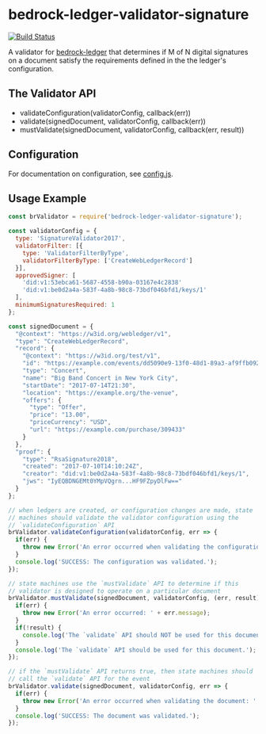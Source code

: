 # bedrock-ledger-validator-signature

[![Build Status](https://ci.digitalbazaar.com/buildStatus/icon?job=bedrock-ledger-validator-signature)](https://ci.digitalbazaar.com/job/bedrock-ledger-validator-signature)

A validator for [bedrock-ledger] that determines if M of N
digital signatures on a document satisfy the requirements defined in the the
ledger's configuration.

## The Validator API
- validateConfiguration(validatorConfig, callback(err))
- validate(signedDocument, validatorConfig, callback(err))
- mustValidate(signedDocument, validatorConfig, callback(err, result))

## Configuration
For documentation on configuration, see [config.js](./lib/config.js).

## Usage Example
```javascript
const brValidator = require('bedrock-ledger-validator-signature');

const validatorConfig = {
  type: 'SignatureValidator2017',
  validatorFilter: [{
    type: 'ValidatorFilterByType',
    validatorFilterByType: ['CreateWebLedgerRecord']
  }],
  approvedSigner: [
    'did:v1:53ebca61-5687-4558-b90a-03167e4c2838'
    'did:v1:be0d2a4a-583f-4a8b-98c8-73bdf046bfd1/keys/1'
  ],
  minimumSignaturesRequired: 1
};

const signedDocument = {
  "@context": "https://w3id.org/webledger/v1",
  "type": "CreateWebLedgerRecord",
  "record": {
    "@context": "https://w3id.org/test/v1",
    "id": "https://example.com/events/dd5090e9-13f0-48d1-89a3-af9ffb092fcf",
    "type": "Concert",
    "name": "Big Band Concert in New York City",
    "startDate": "2017-07-14T21:30",
    "location": "https://example.org/the-venue",
    "offers": {
      "type": "Offer",
      "price": "13.00",
      "priceCurrency": "USD",
      "url": "https://example.com/purchase/309433"
    }
  },
  "proof": {
    "type": "RsaSignature2018",
    "created": "2017-07-10T14:10:24Z",
    "creator": "did:v1:be0d2a4a-583f-4a8b-98c8-73bdf046bfd1/keys/1",
    "jws": "IyEQBDNGEMt0YMpVQgrn...HF9FZpyDlFw=="
  }
};

// when ledgers are created, or configuration changes are made, state
// machines should validate the validator configuration using the
// `validateConfiguration` API
brValidator.validateConfiguration(validatorConfig, err => {
  if(err) {
    throw new Error('An error occurred when validating the configuration: ' + err.message);
  }
  console.log('SUCCESS: The configuration was validated.');
});

// state machines use the `mustValidate` API to determine if this
// validator is designed to operate on a particular document
brValidator.mustValidate(signedDocument, validatorConfig, (err, result) => {
  if(err) {
    throw new Error('An error occurred: ' + err.message);
  }
  if(!result) {
    console.log('The `validate` API should NOT be used for this document.');
  }
  console.log('The `validate` API should be used for this document.');
});

// if the `mustValidate` API returns true, then state machines should
// call the `validate` API for the event
brValidator.validate(signedDocument, validatorConfig, err => {
  if(err) {
    throw new Error('An error occurred when validating the document: ' + err.message);
  }
  console.log('SUCCESS: The document was validated.');
});
```

[bedrock-ledger]: https://github.com/digitalbazaar/bedrock-ledger
